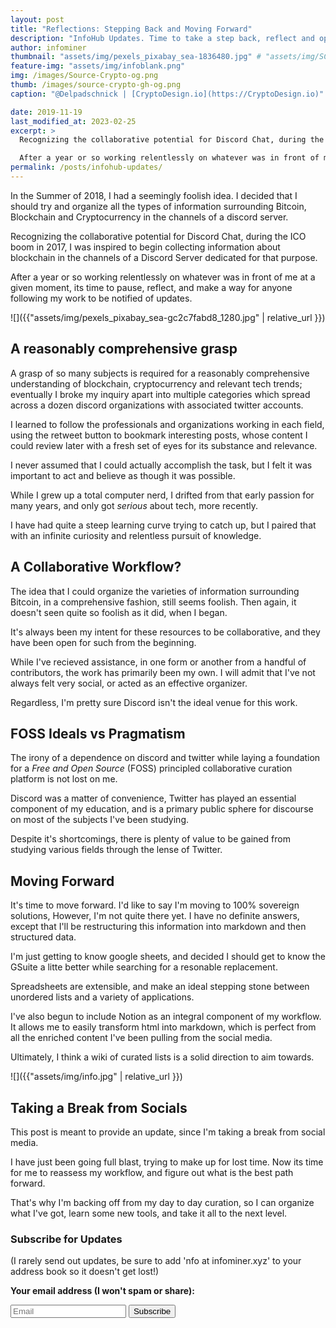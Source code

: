 ```yaml
---
layout: post
title: "Reflections: Stepping Back and Moving Forward"
description: "InfoHub Updates. Time to take a step back, reflect and optimize my workflow."
author: infominer
thumbnail: "assets/img/pexels_pixabay_sea-1836480.jpg" # "assets/img/SC-banner-lite.webp"
feature-img: "assets/img/infoblank.png"
img: /images/Source-Crypto-og.png
thumb: /images/source-crypto-gh-og.png
caption: "@Delpadschnick | [CryptoDesign.io](https://CryptoDesign.io)"

date: 2019-11-19
last_modified_at: 2023-02-25
excerpt: >
  Recognizing the collaborative potential for Discord Chat, during the ICO boom in 2017, I was inspired to begin collecting information about blockchain in the channels of a Discord Server dedicated for that purpose.

  After a year or so working relentlessly on whatever was in front of me at a given moment, its time to pause, reflect, and make a way for anyone following my work to be notified of updates.
permalink: /posts/infohub-updates/
---
```


In the Summer of 2018, I had a seemingly foolish idea. I decided that I should try and organize all the types of information surrounding Bitcoin, Blockchain and Cryptocurrency in the channels of a discord server.

Recognizing the collaborative potential for Discord Chat, during the ICO boom in 2017, I was inspired to begin collecting information about blockchain in the channels of a Discord Server dedicated for that purpose.

After a year or so working relentlessly on whatever was in front of me at a given moment, its time to pause, reflect, and make a way for anyone following my work to be notified of updates.

![]({{"assets/img/pexels_pixabay_sea-gc2c7fabd8_1280.jpg" | relative_url }})

## A reasonably comprehensive grasp

A grasp of so many subjects is required for a reasonably comprehensive understanding of blockchain, cryptocurrency and relevant tech trends; eventually I broke my inquiry apart into multiple categories which spread across a dozen discord organizations with associated twitter accounts.

I learned to follow the professionals and organizations working in each field, using the retweet button to bookmark interesting posts, whose content I could review later with a fresh set of eyes for its substance and relevance.

I never assumed that I could actually accomplish the task, but I felt it was important to act and believe as though it was possible.

While I grew up a total computer nerd, I drifted from that early passion for many years, and only got _serious_ about tech, more recently. 

I have had quite a steep learning curve trying to catch up, but I paired that with an infinite curiosity and relentless pursuit of knowledge.

## A Collaborative Workflow? 

The idea that I could organize the varieties of information surrounding Bitcoin, in a comprehensive fashion, still seems foolish. Then again, it doesn't seen quite so foolish as it did, when I began. 

It's always been my intent for these resources to be collaborative, and they have been open for such from the beginning. 

While I've recieved assistance, in one form or another from a handful of contributors, the work has primarily been my own. I will admit that I've not always felt very social, or acted as an effective organizer. 

Regardless, I'm pretty sure Discord isn't the ideal venue for this work.

## FOSS Ideals vs Pragmatism

The irony of a dependence on discord and twitter while laying a foundation for a *Free and Open Source* (FOSS) principled collaborative curation platform is not lost on me. 

Discord was a matter of convenience, Twitter has played an essential component of my education, and is a primary public sphere for discourse on most of the subjects I've been studying. 

Despite it's shortcomings, there is plenty of value to be gained from studying various fields through the lense of Twitter. 

## Moving Forward

It's time to move forward. I'd like to say I'm moving to 100% sovereign solutions, However, I'm not quite there yet. I have no definite answers, except that I'll be restructuring this information into markdown and then structured data.

I'm just getting to know google sheets, and decided I should get to know the GSuite a litte better while searching for a resonable replacement. 

Spreadsheets are extensible, and make an ideal stepping stone between unordered lists and a variety of applications. 

I've also begun to include Notion as an integral component of my workflow. It allows me to easily transform html into markdown, which is perfect from all the enriched content I've been pulling from the social media.

Ultimately, I think a wiki of curated lists is a solid direction to aim towards.

![]({{"assets/img/info.jpg" | relative_url }})

## Taking a Break from Socials

This post is meant to provide an update, since I'm taking a break from social media. 

I have just been going full blast, trying to make up for lost time. Now its time for me to reassess my workflow, and figure out what is the best path forward.

That's why I'm backing off from my day to day curation, so I can organize what I've got, learn some new tools, and take it all to the next level.

### Subscribe for Updates

(I rarely send out updates, be sure to add 'nfo at infominer.xyz' to your address book so it doesn't get lost!)

<b>Your email address (I won't spam or share):</b>
<form action="https://formspree.io/f/mnqydkla"
  method="POST">
  <div hidden aria-hidden="true">
    <label>
      Don’t fill this out if you're human: 
      <input name="bot-field" />
    </label>
  </div>
  <div>
    <input type="email" name="email" placeholder="Email"  id="email" required />
    <button type="submit">Subscribe</button>
  </div>
</form>
